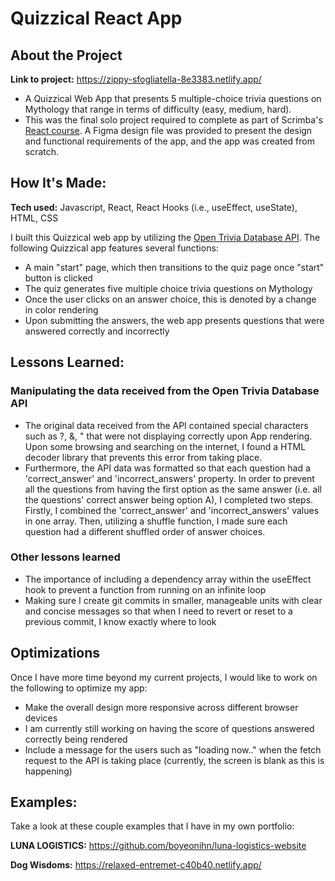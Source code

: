 # Quizzical React App
## About the Project
**Link to project:** https://zippy-sfogliatella-8e3383.netlify.app/

- A Quizzical Web App that presents 5 multiple-choice trivia questions on Mythology that range in terms of difficulty (easy, medium, hard). 
- This was the final solo project required to complete as part of Scrimba's [React course](https://scrimba.com/learn/learnreact). A Figma design file was provided to present the design and functional requirements of the app, and the app was created from scratch.

## How It's Made:
**Tech used:** Javascript, React, React Hooks (i.e., useEffect, useState), HTML, CSS

I built this Quizzical web app by utilizing the [Open Trivia Database API](https://opentdb.com/). The following Quizzical app features several functions:
- A main "start" page, which then transitions to the quiz page once "start" button is clicked
- The quiz generates five multiple choice trivia questions on Mythology
- Once the user clicks on an answer choice, this is denoted by a change in color rendering
- Upon submitting the answers, the web app presents questions that were answered correctly and incorrectly 

## Lessons Learned:
### Manipulating the data received from the Open Trivia Database API
- The original data received from the API contained special characters such as ?, &, " that were not displaying correctly upon App rendering. Upon some browsing and searching on the internet, I found a HTML decoder library that prevents this error from taking place. 
- Furthermore, the API data was formatted so that each question had a 'correct_answer' and 'incorrect_answers' property. In order to prevent all the questions from having the first option as the same answer (i.e. all the questions' correct answer being option A), I completed two steps. Firstly, I combined the 'correct_answer' and 'incorrect_answers' values in one array. Then, utilizing a shuffle function, I made sure each question had a different shuffled order of answer choices. 

### Other lessons learned
- The importance of including a dependency array within the useEffect hook to prevent a function from running on an infinite loop
- Making sure I create git commits in smaller, manageable units with clear and concise messages so that when I need to revert or reset to a previous commit, I know exactly where to look

## Optimizations
Once I have more time beyond my current projects, I would like to work on the following to optimize my app: 
- Make the overall design more responsive across different browser devices
- I am currently still working on having the score of questions answered correctly being rendered 
- Include a message for the users such as "loading now.." when the fetch request to the API is taking place (currently, the screen is blank as this is happening)


## Examples:
Take a look at these couple examples that I have in my own portfolio:

**LUNA LOGISTICS:** https://github.com/boyeonihn/luna-logistics-website

**Dog Wisdoms:** https://relaxed-entremet-c40b40.netlify.app/
